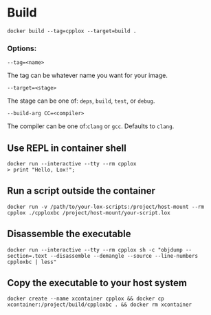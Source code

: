 # Build

    docker build --tag=cpplox --target=build .

### Options:

    --tag=<name>

The tag can be whatever name you want for your image.

    --target=<stage>

The stage can be one of: `deps`, `build`, `test`, or `debug`.

    --build-arg CC=<compiler>

The compiler can be one of:`clang` or `gcc`. Defaults to `clang`.

## Use REPL in container shell

    docker run --interactive --tty --rm cpplox
    > print "Hello, Lox!";

## Run a script outside the container

    docker run -v /path/to/your-lox-scripts:/project/host-mount --rm cpplox ./cpploxbc /project/host-mount/your-script.lox

## Disassemble the executable

    docker run --interactive --tty --rm cpplox sh -c "objdump --section=.text --disassemble --demangle --source --line-numbers cpploxbc | less"

## Copy the executable to your host system

    docker create --name xcontainer cpplox && docker cp xcontainer:/project/build/cpploxbc . && docker rm xcontainer

